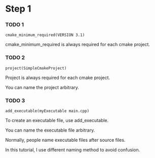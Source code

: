 # Step 1

### TODO 1
```
cmake_minimum_required(VERSION 3.1)
```
cmake_minimum_required is always required for each cmake project.

### TODO 2
```
project(SimpleCmakeProject)
```
Project is always required for each cmake project.

You can name the project arbitrary.

### TODO 3
```
add_executable(myExecutable main.cpp)
```
To create an executable file, use add_executable.

You can name the executable file arbitrary.

Normally, people name executable files after source files.

In this tutorial, I use different naming method to avoid confusion. 
